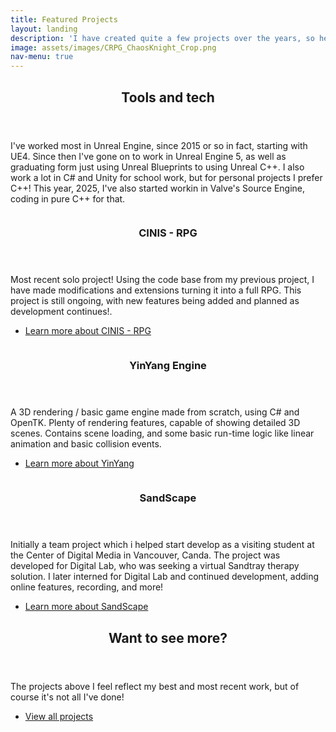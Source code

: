 ```yaml
---
title: Featured Projects
layout: landing
description: 'I have created quite a few projects over the years, so here is some general info and my most recent and noteworthy work!'
image: assets/images/CRPG_ChaosKnight_Crop.png
nav-menu: true
---
```


<!-- Main -->
<div id="main">

<!-- One -->
<section id="one">
	<div class="inner">
		<header class="major">
			<h2>Tools and tech</h2>
		</header>
		<p>I've worked most in Unreal Engine, since 2015 or so in fact, starting with UE4. Since then I've gone on to work in Unreal Engine 5, as well as graduating form just using Unreal Blueprints to using Unreal C++. I also work a lot in C# and Unity for school work, but for personal projects I prefer C++! This year, 2025, I've also started workin in Valve's Source Engine, coding in pure C++ for that.</p>
	</div>
</section>

<!-- Two -->
<section id="two" class="spotlights">
	<section>
		<a href="generic.html" class="image">
			<img src="{% link assets/images/CRPG_Exploration.png %}" alt="" data-position="center center" />
		</a>
		<div class="content">
			<div class="inner">
				<header class="major">
					<h3>CINIS - RPG</h3>
				</header>
				<p>Most recent solo project! Using the code base from my previous project, I have made modifications and extensions turning it into a full RPG. This project is still ongoing, with new features being added and planned as development continues!.</p>
				<ul class="actions">
					<li><a href="cinisRPG.html" class="button">Learn more about CINIS - RPG</a></li>
				</ul>
			</div>
		</div>
	</section>
	<section>
		<a href="generic.html" class="image">
			<img src="{% link assets/images/YinYang_Thumb.png %}" alt="" data-position="center center" />
		</a>
		<div class="content">
			<div class="inner">
				<header class="major">
					<h3>YinYang Engine</h3>
				</header>
				<p>A 3D rendering / basic game engine made from scratch, using C# and OpenTK. Plenty of rendering features, capable of showing detailed 3D scenes. Contains scene loading, and some basic run-time logic like linear animation and basic collision events.</p>
				<ul class="actions">
					<li><a href="yinyang.html" class="button">Learn more about YinYang</a></li>
				</ul>
			</div>
		</div>
	</section>
	<section>
		<a href="generic.html" class="image">
			<img src="{% link assets/images/Sandscape_Aliens.png %}" alt="" data-position="center center" />
		</a>
		<div class="content">
			<div class="inner">
				<header class="major">
					<h3>SandScape</h3>
				</header>
				<p>Initially a team project which i helped start develop as a visiting student at the Center of Digital Media in Vancouver, Canda. The project was developed for Digital Lab, who was seeking a virtual Sandtray therapy solution. I later interned for Digital Lab and continued development, adding online features, recording, and more!</p>
				<ul class="actions">
					<li><a href="Sandscape.html" class="button">Learn more about SandScape</a></li>
				</ul>
			</div>
		</div>
	</section>
</section>

<!-- Three -->
<section id="three">
	<div class="inner">
		<header class="major">
			<h2>Want to see more?</h2>
		</header>
		<p>The projects above I feel reflect my best and most recent work, but of course it's not all I've done!</p>
		<ul class="actions">
			<li><a href="z_all_projects.html" class="button next">View all projects</a></li>
		</ul>
	</div>
</section>

</div>
